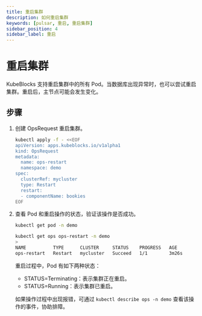 ```yaml
---
title: 重启集群
description: 如何重启集群
keywords: [pulsar, 重启, 重启集群]
sidebar_position: 4
sidebar_label: 重启
---
```


# 重启集群

KubeBlocks 支持重启集群中的所有 Pod。当数据库出现异常时，也可以尝试重启集群。重启后，主节点可能会发生变化。

## 步骤

1. 创建 OpsRequest 重启集群。

   ```bash
   kubectl apply -f - <<EOF
   apiVersion: apps.kubeblocks.io/v1alpha1
   kind: OpsRequest
   metadata:
     name: ops-restart
     namespace: demo
   spec:
     clusterRef: mycluster
     type: Restart 
     restart:
     - componentName: bookies
   EOF
   ```

2. 查看 Pod 和重启操作的状态，验证该操作是否成功。

   ```bash
   kubectl get pod -n demo

   kubectl get ops ops-restart -n demo
   >
   NAME          TYPE      CLUSTER     STATUS    PROGRESS   AGE
   ops-restart   Restart   mycluster   Succeed   1/1        3m26s
   ```

   重启过程中，Pod 有如下两种状态：

   - STATUS=Terminating：表示集群正在重启。
   - STATUS=Running：表示集群已重启。

   如果操作过程中出现报错，可通过 `kubectl describe ops -n demo` 查看该操作的事件，协助排障。
